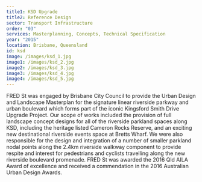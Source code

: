 ```yaml
---
title1: KSD Upgrade
title2: Reference Design
sector: Transport Infrastructure
order: "03"
services: Masterplanning, Concepts, Technical Specification
year: "2015"
location: Brisbane, Queensland
id: ksd
image: /images/ksd_1.jpg
image1: /images/ksd_2.jpg
image2: /images/ksd_3.jpg
image3: /images/ksd_4.jpg
image4: /images/ksd_5.jpg
---
```


FRED St was engaged by Brisbane City Council to provide the Urban Design and Landscape Masterplan for the signature linear riverside parkway and urban boulevard which forms part of the iconic Kingsford Smith Drive Upgrade Project. Our scope of works included the provision of full landscape concept designs for all of the riverside parkland spaces along KSD, including the heritage listed Cameron Rocks Reserve, and an exciting new destinational riverside events space at Bretts Wharf. We were also responsible for the design and integration of a number of smaller parkland nodal points along the 2.4km riverside walkway component to provide respite and interest for pedestrians and cyclists travelling along the new riverside boulevard promenade. FRED St was awarded the 2016 Qld AILA Award of excellence and received a commendation in the 2016 Australian Urban Design Awards.
